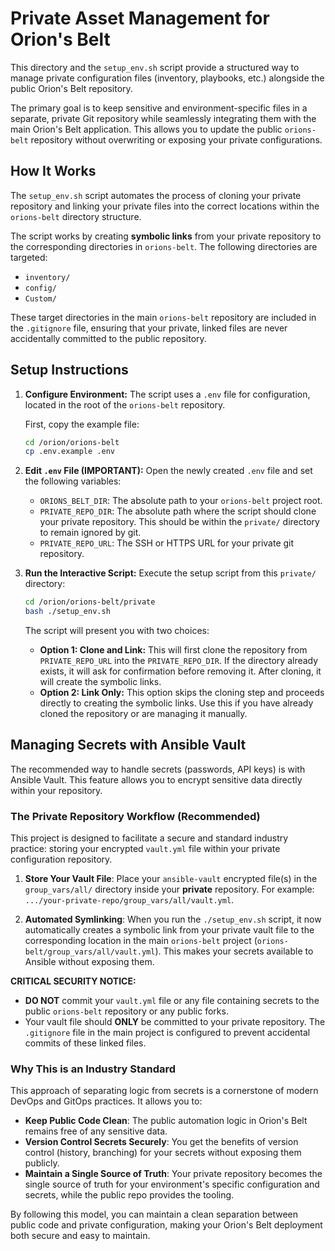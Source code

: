 # Private Asset Management for Orion's Belt

This directory and the `setup_env.sh` script provide a structured way to manage private configuration files (inventory, playbooks, etc.) alongside the public Orion's Belt repository.

The primary goal is to keep sensitive and environment-specific files in a separate, private Git repository while seamlessly integrating them with the main Orion's Belt application. This allows you to update the public `orions-belt` repository without overwriting or exposing your private configurations.

## How It Works

The `setup_env.sh` script automates the process of cloning your private repository and linking your private files into the correct locations within the `orions-belt` directory structure.

The script works by creating **symbolic links** from your private repository to the corresponding directories in `orions-belt`. The following directories are targeted:
- `inventory/`
- `config/`
- `Custom/`

These target directories in the main `orions-belt` repository are included in the `.gitignore` file, ensuring that your private, linked files are never accidentally committed to the public repository.

## Setup Instructions

1.  **Configure Environment:**
    The script uses a `.env` file for configuration, located in the root of the `orions-belt` repository.
    
    First, copy the example file:
    ```bash
    cd /orion/orions-belt
    cp .env.example .env
    ```

2.  **Edit `.env` File (IMPORTANT):**
    Open the newly created `.env` file and set the following variables:
    - `ORIONS_BELT_DIR`: The absolute path to your `orions-belt` project root.
    - `PRIVATE_REPO_DIR`: The absolute path where the script should clone your private repository. This should be within the `private/` directory to remain ignored by git.
    - `PRIVATE_REPO_URL`: The SSH or HTTPS URL for your private git repository.

3.  **Run the Interactive Script:**
    Execute the setup script from this `private/` directory:
    ```bash
    cd /orion/orions-belt/private
    bash ./setup_env.sh
    ```
    The script will present you with two choices:
    - **Option 1: Clone and Link:** This will first clone the repository from `PRIVATE_REPO_URL` into the `PRIVATE_REPO_DIR`. If the directory already exists, it will ask for confirmation before removing it. After cloning, it will create the symbolic links.
    - **Option 2: Link Only:** This option skips the cloning step and proceeds directly to creating the symbolic links. Use this if you have already cloned the repository or are managing it manually.

## Managing Secrets with Ansible Vault

The recommended way to handle secrets (passwords, API keys) is with Ansible Vault. This feature allows you to encrypt sensitive data directly within your repository.

### The Private Repository Workflow (Recommended)

This project is designed to facilitate a secure and standard industry practice: storing your encrypted `vault.yml` file within your private configuration repository.

1.  **Store Your Vault File**: Place your `ansible-vault` encrypted file(s) in the `group_vars/all/` directory inside your **private** repository. For example: `.../your-private-repo/group_vars/all/vault.yml`.

2.  **Automated Symlinking**: When you run the `./setup_env.sh` script, it now automatically creates a symbolic link from your private vault file to the corresponding location in the main `orions-belt` project (`orions-belt/group_vars/all/vault.yml`). This makes your secrets available to Ansible without exposing them.

**CRITICAL SECURITY NOTICE:**
-   **DO NOT** commit your `vault.yml` file or any file containing secrets to the public `orions-belt` repository or any public forks.
-   Your vault file should **ONLY** be committed to your private repository. The `.gitignore` file in the main project is configured to prevent accidental commits of these linked files.

### Why This is an Industry Standard

This approach of separating logic from secrets is a cornerstone of modern DevOps and GitOps practices. It allows you to:
-   **Keep Public Code Clean**: The public automation logic in Orion's Belt remains free of any sensitive data.
-   **Version Control Secrets Securely**: You get the benefits of version control (history, branching) for your secrets without exposing them publicly.
-   **Maintain a Single Source of Truth**: Your private repository becomes the single source of truth for your environment's specific configuration and secrets, while the public repo provides the tooling.

By following this model, you can maintain a clean separation between public code and private configuration, making your Orion's Belt deployment both secure and easy to maintain. 